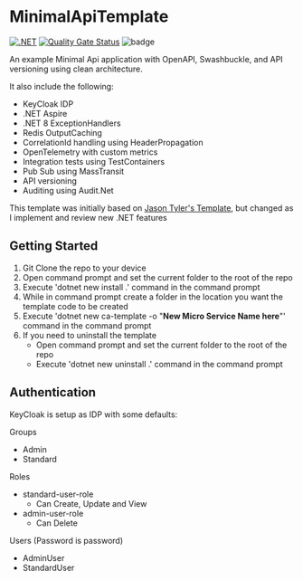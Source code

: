 # MinimalApiTemplate
[![.NET](https://github.com/nield/MinimalApiTemplate/actions/workflows/dotnet.yml/badge.svg)](https://github.com/nield/MinimalApiTemplate/actions/workflows/dotnet.yml)
[![Quality Gate Status](https://sonarcloud.io/api/project_badges/measure?project=nield_MinimalApiTemplate&metric=alert_status)](https://sonarcloud.io/summary/new_code?id=nield_MinimalApiTemplate)
![badge](https://gist.githubusercontent.com/nield/036191e91ff7da1f940618f701c0ad9f/raw/badge_combined.svg?)

An example Minimal Api application with OpenAPI, Swashbuckle, and API versioning using clean architecture.

It also include the following:
- KeyCloak IDP 
- .NET Aspire
- .NET 8 ExceptionHandlers
- Redis OutputCaching
- CorrelationId handling using HeaderPropagation
- OpenTelemetry with custom metrics
- Integration tests using TestContainers
- Pub Sub using MassTransit
- API versioning
- Auditing using Audit.Net

This template was initially based on [Jason Tyler's Template](https://github.com/jasontaylordev/CleanArchitecture), but changed as I implement and review new .NET features

## Getting Started

1. Git Clone the repo to your device
2. Open command prompt and set the current folder to the root of the repo
3. Execute 'dotnet new install .' command in the command prompt
4. While in command prompt create a folder in the location you want the template code to be created
5. Execute 'dotnet new ca-template -o "**New Micro Service Name here**"' command in the command prompt
6. If you need to uninstall the template
    - Open command prompt and set the current folder to the root of the repo
    - Execute 'dotnet new uninstall .' command in the command prompt

## Authentication

KeyCloak is setup as IDP with some defaults:

Groups
- Admin
- Standard

Roles
- standard-user-role
  - Can Create, Update and View
- admin-user-role
  - Can Delete
  
Users (Password is password)
- AdminUser
- StandardUser